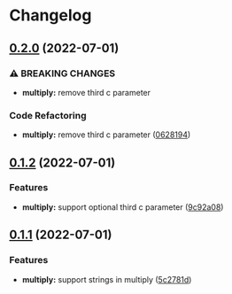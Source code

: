 # Changelog

## [0.2.0](https://github.com/animo/typescript-project-template/compare/template-multiply-v0.1.2...template-multiply-v0.2.0) (2022-07-01)


### ⚠ BREAKING CHANGES

* **multiply:** remove third c parameter

### Code Refactoring

* **multiply:** remove third c parameter ([0628194](https://github.com/animo/typescript-project-template/commit/0628194f258edac5c9603e9bee230fc67654f80f))

## [0.1.2](https://github.com/animo/typescript-project-template/compare/template-multiply-v0.1.1...template-multiply-v0.1.2) (2022-07-01)


### Features

* **multiply:** support optional third c parameter ([9c92a08](https://github.com/animo/typescript-project-template/commit/9c92a08caf8f5005f400cff448741986b3b2da0a))

## [0.1.1](https://github.com/animo/typescript-project-template/compare/template-multiply-v0.1.0...template-multiply-v0.1.1) (2022-07-01)


### Features

* **multiply:** support strings in multiply ([5c2781d](https://github.com/animo/typescript-project-template/commit/5c2781d1308fbc5b2e444ff1fefc3e510ba44654))
